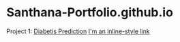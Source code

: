 # Santhana-Portfolio.github.io


Project 1: [Diabetis Prediction](https://github.com/santhulak/Streamlit_WebApplication_Apps/tree/main/Diabetes%20Prediction)
[I'm an inline-style link](https://www.google.com)

